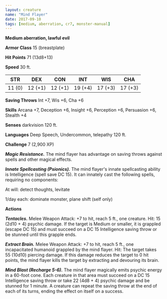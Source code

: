 ```yaml
---
layout: creature
name: "Mind Flayer"
date: 2017-09-10
tags: [medium, aberration, cr7, monster-manual]
---
```


**Medium aberration, lawful evil**

**Armor Class** 15 (breastplate)

**Hit Points** 71 (13d8+13)

**Speed** 30 ft.

|   STR   |   DEX   |   CON   |   INT   |   WIS   |   CHA   |
|:-----:|:-----:|:-----:|:-----:|:-----:|:-----:|
| 11 (0) | 12 (+1) | 12 (+1) | 19 (+4) | 17 (+3) | 17 (+3) |

**Saving Throws** Int +7, Wis +6, Cha +6

**Skills** Arcana +7, Deception +6, Insight +6, Perception +6, Persuasion +6, Stealth +4

**Senses** darkvision 120 ft.

**Languages** Deep Speech, Undercommon, telepathy 120 ft.

**Challenge** 7 (2,900 XP)

***Magic Resistance.*** The mind flayer has advantage on saving throws against spells and other magical effects.

***Innate Spellcasting (Psionics).*** The mind flayer's innate spellcasting ability is Intelligence (spell save DC 15). It can innately cast the following spells, requiring no components: 

At will: detect thoughts, levitate

1/day each: dominate monster, plane shift (self only)

**Actions**

***Tentacles.*** Melee Weapon Attack: +7 to hit, reach 5 ft., one creature. Hit: 15 (2d10 + 4) psychic damage. If the target is Medium or smaller, it is grappled (escape DC 15) and must succeed on a DC 15 Intelligence saving throw or be stunned until this grapple ends.

***Extract Brain.*** Melee Weapon Attack: +7 to hit, reach 5 ft., one incapacitated humanoid grappled by the mind flayer. Hit: The target takes 55 (10d10) piercing damage. If this damage reduces the target to 0 hit points, the mind flayer kills the target by extracting and devouring its brain.

***Mind Blast (Recharge 5-6).*** The mind flayer magically emits psychic energy in a 60-foot cone. Each creature in that area must succeed on a DC 15 Intelligence saving throw or take 22 (4d8 + 4) psychic damage and be stunned for 1 minute. A creature can repeat the saving throw at the end of each of its turns, ending the effect on itself on a success.

